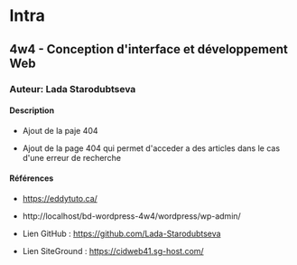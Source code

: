 # Intra
## 4w4 - Conception d'interface et développement Web
### Auteur: Lada Starodubtseva
#### Description
- Ajout de la paje 404




-	Ajout de la page 404 qui permet d'acceder a des articles dans le cas d'une erreur de recherche


#### Références
- https://eddytuto.ca/
- http://localhost/bd-wordpress-4w4/wordpress/wp-admin/

- Lien GitHub : https://github.com/Lada-Starodubtseva
- Lien SiteGround : https://cidweb41.sg-host.com/
